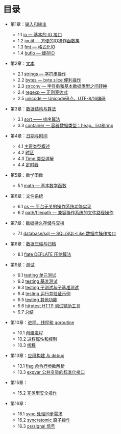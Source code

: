 # 目录
+   第1章：[输入和输出](chapter01/01.0.md)
	+   1.1 [io — 基本的 IO 接口](chapter01/01.1.md)
	+   1.2 [ioutil — 方便的IO操作函数集](chapter01/01.2.md)
	+   1.3 [fmt — 格式化IO](chapter01/01.3.md)
	+   1.4 [ bufio — 缓存IO](chapter01/01.4.md)
+   第2章：[文本](chapter02/02.0.md)
	+   2.1 [strings — 字符串操作](chapter02/02.1.md)
	+   2.2 [bytes — byte slice 便利操作](chapter02/02.2.md)
	+   2.3 [strconv — 字符串和基本数据类型之间转换](chapter02/02.3.md)
	+   2.4 [regexp — 正则表达式](chapter02/02.4.md)
	+   2.5 [unicode — Unicode码点、UTF-8/16编码](chapter02/02.5.md)
+   第3章：[数据结构与算法](chapter03/03.0.md)
	+   3.1 [sort —— 排序算法](chapter03/03.1.md)
	+   3.3 [container — 容器数据类型：heap、list和ring](chapter03/03.3.md)
+   第4章：[日期与时间](chapter04/04.0.md)
	+   4.1 [主要类型概述](chapter04/04.1.md)
	+   4.2 [时区](chapter04/04.2.md)
	+   4.3 [Time 类型详解](chapter04/04.3.md)
	+   4.4 [定时器](chapter04/04.4.md)
+   第5章：数学函数
	+   5.1 [math — 基本数学函数](chapter05/05.1.md)
+   第6章：[文件系统](chapter06/06.0.md)
	+   6.1 [os — 平台无关的操作系统功能实现](chapter06/06.1.md)
	+   6.2 [path/filepath — 兼容操作系统的文件路径操作](chapter06/06.2.md)
+   第7章：[数据持久存储与交换](chapter07/07.0.md)
	+   7.1 [database/sql — SQL/SQL-Like 数据库操作接口](chapter07/07.1.md)
+   第8章：[数据压缩与归档](chapter08/08.0.md)
	+   8.1 [flate DEFLATE 压缩算法](chapter08/08.1.md)
+   第9章：[测试](chapter09/09.0.md)
	+   9.1 [testing 单元测试](chapter09/09.1.md)
	+   9.2 [testing 基准测试](chapter09/09.2.md)
	+   9.3 [testing 子测试与子基准测试](chapter09/09.3.md)
	+   9.4 [testing 运行并验证示例](chapter09/09.4.md)
	+   9.5 [testing 其他功能](chapter09/09.5.md)
	+   9.6 [httptest HTTP 测试辅助工具](chapter09/09.6.md)
	+   9.7 [总结](chapter09/09.7.md)
+   第10章：[进程、线程和 goroutine](chapter10/10.0.md)
    +   10.1 [创建进程](chapter10/10.1.md)
    +   10.2 [进程属性和控制](chapter10/10.2.md)
    +   10.3 [线程](chapter10/10.3.md)
+   第13章：[应用构建 与 debug](chapter13/13.0.md)
    +   13.1 [flag 命令行参数解析](chapter13/13.1.md)
    +   13.3 [expvar 公共变量的标准化接口](chapter13/13.3.md)  
+   第15章：
    +   15.2 [非类型安全操作](chapter15/15.02.md)

+   第16章：
    +   16.1 [sync 处理同步需求](chapter16/16.01.md)
    +   16.2 [sync/atomic 原子操作](chapter16/16.02.md)
    +   16.3 [os/signal 信号](chapter16/16.03.md)
